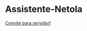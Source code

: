 # Assistente-Netola

[Convite para servidor!](https://discord.com/api/oauth2/authorize?client_id=948401337849221142&permissions=8&scope=bot%20applications.commands)